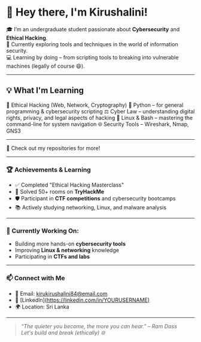 # 👋 Hey there, I'm Kirushalini!

🎓 I’m an undergraduate student passionate about **Cybersecurity** and **Ethical Hacking**.  
🔐 Currently exploring tools and techniques in the world of information security.  
💻 Learning by doing – from scripting tools to breaking into vulnerable machines (legally of course 😄).

---

## 💡 What I'm Learning
🧠 Ethical Hacking (Web, Network, Cryptography)
🐍 Python – for general programming & cybersecurity scripting
⚖️ Cyber Law – understanding digital rights, privacy, and legal aspects of hacking
🐧 Linux & Bash – mastering the command-line for system navigation
🌐 Security Tools – Wireshark, Nmap, GNS3

---

🔗 Check out my repositories for more!

---

### 🏆 Achievements & Learning
- ✅ Completed "Ethical Hacking Masterclass"  
- 🔐 Solved 50+ rooms on **TryHackMe**  
- 🛡️ Participant in **CTF competitions** and cybersecurity bootcamps  
- 📚 Actively studying networking, Linux, and malware analysis

---

### 🌱 Currently Working On:
- Building more hands-on **cybersecurity tools**
- Improving **Linux & networking** knowledge
- Participating in **CTFs and labs**

---

### 📫 Connect with Me
- 📧 Email: kirukirushalini84@email.com  
- 🔗 [LinkedIn][(https://linkedin.com/in/YOURUSERNAME)](https://www.linkedin.com/in/nagalingam-kirushalini-34b99b268)  
- 🌍 Location: Sri Lanka

---

> _“The quieter you become, the more you can hear.” – Ram Dass_  
> _Let's build and break (ethically) 🌐_

